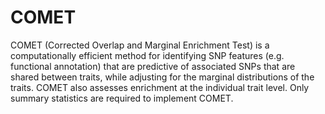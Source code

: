 # COMET
COMET (Corrected Overlap and Marginal Enrichment Test) is a computationally efficient method for identifying SNP features (e.g. functional annotation) that are predictive of associated SNPs that are shared between traits, while adjusting for the marginal distributions of the traits. COMET also assesses enrichment at the individual trait level. Only summary statistics are required to implement COMET.
